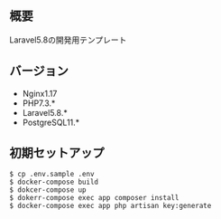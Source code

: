 ## 概要
Laravel5.8の開発用テンプレート

## バージョン
- Nginx1.17
- PHP7.3.*
- Laravel5.8.*
- PostgreSQL11.*

## 初期セットアップ

```
$ cp .env.sample .env
$ docker-compose build
$ dokcer-compose up
$ dokerr-compose exec app composer install
$ docker-compose exec app php artisan key:generate
```

